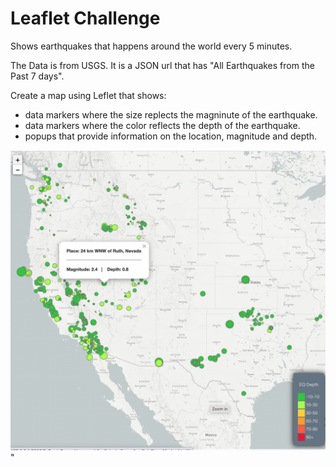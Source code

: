 # Leaflet Challenge

Shows earthquakes that happens around the world every 5 minutes.

The Data is from USGS. It is a JSON url that has "All Earthquakes from the Past 7 days".

Create a map using Leflet  that shows:
* data markers where the size replects the magninute of the earthquake. 
* data markers where the color reflects the depth of the earthquake.
* popups that provide information on the location, magnitude and depth.

<img src = 
"https://github.com/dmhitt/leaflet-challenge/blob/main/Leaflet-Step-1/static/images/image1.png"/>"
